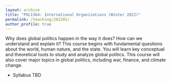 ```yaml
---
layout: archive
title: "POLI364: International Organizations (Winter 2022)"
permalink: /teaching/202201/
author_profile: true
---
```


Why does global politics happen in the way it does? How can we understand and explain it? This course begins with fundamental questions about the world, human nature, and the state. You will learn key conceptual and theoretical tools to study and analyze global politics. This course will also cover major topics in global politics, including war, finance, and climate change. 

- Syllabus TBD

